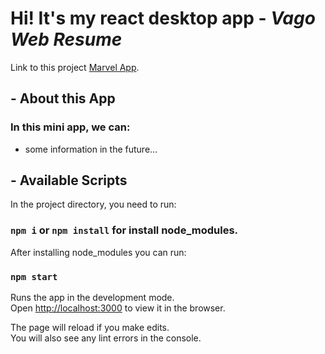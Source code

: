 # Hi! It's my react desktop app - _Vago Web Resume_

Link to this project
[Marvel App](https://vagoalex.github.io/vago-website-resume/index.html).

## - About this App

### In this mini app, we can:

- some information in the future...

## - Available Scripts

In the project directory, you need to run:

### `npm i` or `npm install` for install node_modules.

After installing node_modules you can run:

### `npm start`

Runs the app in the development mode.\
Open [http://localhost:3000](http://localhost:3000) to view it in the browser.

The page will reload if you make edits.\
You will also see any lint errors in the console.
